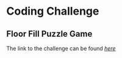 # Coding Challenge
## Floor Fill Puzzle Game
The link to the challenge can be found [*here*](https://www.reddit.com/r/dailyprogrammer/comments/5jxeal/20161223_challenge_296_hard_flood_fill_puzzle_game/)

